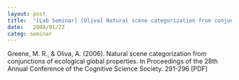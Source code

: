 ```yaml
---
layout: post
title:  "[Lab Seminar] [Oliva] Natural scene categorization from conjunctions of ecological global properties"
date:   2008/01/22
categ: seminar
---
```






Greene, M. R., & Oliva, A. (2006). Natural scene categorization from conjunctions of ecological global properties. In Proceedings of the 28th Annual Conference of the Cognitive Science Society. 291-296 [PDF]







 

